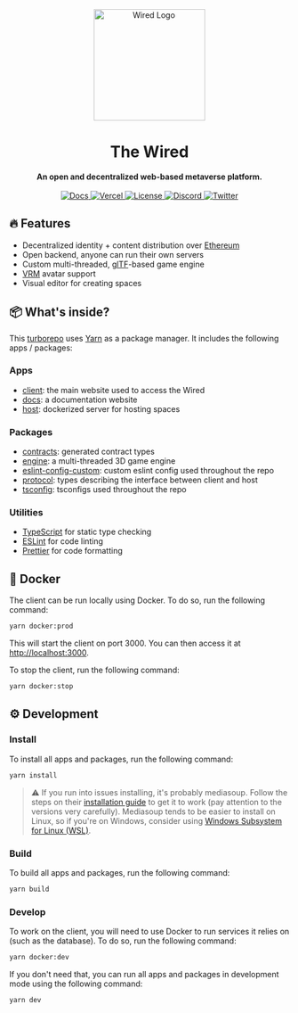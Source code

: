 <div align="center">
  <img src="./assets/Logo.png" alt="Wired Logo" height="200" />
  <h1>The Wired</h1>
  <strong>An open and decentralized web-based metaverse platform.</strong>
</div>

<br />

<div align="center">
  <a href="https://docs.thewired.space">
    <img src="https://img.shields.io/badge/docs-read-informational" alt="Docs" />
  </a>
  <a href="https://thewired.space">
    <img src="https://therealsujitk-vercel-badge.vercel.app/?app=client-wired" alt="Vercel" />
  </a>
  <a href="https://github.com/wired-labs/wired/blob/main/LICENSE">
    <img src="https://img.shields.io/github/license/wired-labs/wired" alt="License" />
  </a>
  <a href="https://discord.gg/VCsAEneUMn">
    <img src="https://img.shields.io/discord/918705784311939134.svg?label=&logo=discord&logoColor=ffffff&color=7389D8&labelColor=6A7EC2" alt="Discord" />
  </a>
  <a href="https://twitter.com/wired_xr">
    <img src="https://img.shields.io/badge/wired__xr--1DA1F2?logo=twitter" alt="Twitter" />
  </a>
</div>

## 🔥 Features

- Decentralized identity + content distribution over [Ethereum](https://github.com/wired-labs/contracts)
- Open backend, anyone can run their own servers
- Custom multi-threaded, [glTF](https://github.com/KhronosGroup/glTF)-based game engine
- [VRM](https://vrm.dev/) avatar support
- Visual editor for creating spaces

## 📦 What's inside?

This [turborepo](https://turborepo.org/) uses [Yarn](https://classic.yarnpkg.com/lang/en/) as a package manager. It includes the following apps / packages:

### Apps

- [client](apps/client): the main website used to access the Wired
- [docs](apps/docs): a documentation website
- [host](apps/host): dockerized server for hosting spaces

### Packages

- [contracts](packages/contracts): generated contract types
- [engine](packages/engine): a multi-threaded 3D game engine
- [eslint-config-custom](packages/eslint-config-custom): custom eslint config used throughout the repo
- [protocol](packages/protocol): types describing the interface between client and host
- [tsconfig](packages/tsconfig): tsconfigs used throughout the repo

### Utilities

- [TypeScript](https://www.typescriptlang.org/) for static type checking
- [ESLint](https://eslint.org/) for code linting
- [Prettier](https://prettier.io) for code formatting

## 🐋 Docker

The client can be run locally using Docker. To do so, run the following command:

```bash
yarn docker:prod
```

This will start the client on port 3000. You can then access it at [http://localhost:3000](http://localhost:3000).

To stop the client, run the following command:

```bash
yarn docker:stop
```

## ⚙️ Development

### Install

To install all apps and packages, run the following command:

```bash
yarn install
```

> ⚠️ If you run into issues installing, it's probably mediasoup. Follow the steps on their [installation guide](https://mediasoup.org/documentation/v3/mediasoup/installation/) to get it to work (pay attention to the versions very carefully). Mediasoup tends to be easier to install on Linux, so if you're on Windows, consider using [Windows Subsystem for Linux (WSL)](https://docs.microsoft.com/en-us/windows/wsl/install).

### Build

To build all apps and packages, run the following command:

```bash
yarn build
```

### Develop

To work on the client, you will need to use Docker to run services it relies on (such as the database). To do so, run the following command:

```bash
yarn docker:dev
```

If you don't need that, you can run all apps and packages in development mode using the following command:

```bash
yarn dev
```
